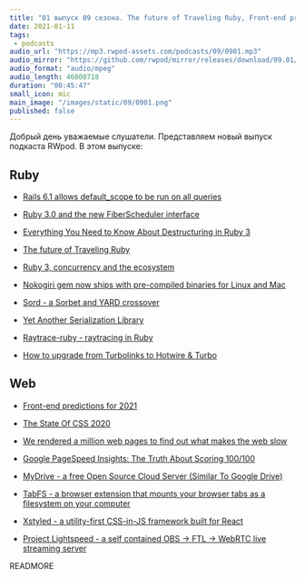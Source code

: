 ```yaml
---
title: "01 выпуск 09 сезона. The future of Traveling Ruby, Front-end predictions for 2021, The State Of CSS 2020 и прочее"
date: 2021-01-11
tags:
 - podcasts
audio_url: "https://mp3.rwpod-assets.com/podcasts/09/0901.mp3"
audio_mirror: "https://github.com/rwpod/mirror/releases/download/09.01/0901.mp3"
audio_format: "audio/mpeg"
audio_length: 46808718
duration: "00:45:47"
small_icon: mic
main_image: "/images/static/09/0901.png"
published: false
---
```


Добрый день уважаемые слушатели. Представляем новый выпуск подкаста RWpod. В этом выпуске:

## Ruby

 - [Rails 6.1 allows default_scope to be run on all queries](https://bigbinary.com/blog/rails-6-1-allows-default_scope-to-be-run-on-all-queries)
 - [Ruby 3.0 and the new FiberScheduler interface](http://www.wjwh.eu/posts/2020-12-28-ruby-fiber-scheduler-c-extension.html)
 - [Everything You Need to Know About Destructuring in Ruby 3](https://www.ruby3.dev/ruby-3-fundamentals/2021/01/06/everything-you-need-to-know-about-destructuring-in-ruby-3/)
 - [The future of Traveling Ruby](https://www.joyfulbikeshedding.com/blog/2021-01-06-the-future-of-traveling-ruby.html)
 - [Ruby 3, concurrency and the ecosystem](https://kirshatrov.com/2021/01/06/ruby-concurrency-and-ecosystem/)


 - [Nokogiri gem now ships with pre-compiled binaries for Linux and Mac](https://github.com/sparklemotion/nokogiri/releases/tag/v1.11.0)
 - [Sord - a Sorbet and YARD crossover](https://github.com/AaronC81/sord)
 - [Yet Another Serialization Library](https://andymaleh.blogspot.com/2020/12/yet-another-serialization-library.html)
 - [Raytrace-ruby - raytracing in Ruby](https://github.com/pawptart/raytrace-ruby)
 - [How to upgrade from Turbolinks to Hotwire & Turbo](https://gorails.com/episodes/upgrade-from-turbolinks-to-hotwire-and-turbo)

## Web

 - [Front-end predictions for 2021](https://www.browserlondon.com/blog/2021/01/04/front-end-predictions-2021/)
 - [The State Of CSS 2020](https://2020.stateofcss.com/en-US/report/)
 - [We rendered a million web pages to find out what makes the web slow](https://catchjs.com/Blog/PerformanceInTheWild)
 - [Google PageSpeed Insights: The Truth About Scoring 100/100](https://kinsta.com/blog/google-pagespeed-insights/)


 - [MyDrive - a free Open Source Cloud Server (Similar To Google Drive)](https://mydrive-storage.com/)
 - [TabFS - a browser extension that mounts your browser tabs as a filesystem on your computer](https://omar.website/tabfs/)
 - [Xstyled - a utility-first CSS-in-JS framework built for React](https://xstyled.dev/)
 - [Project Lightspeed - a self contained OBS -> FTL -> WebRTC live streaming server](https://github.com/GRVYDEV/Project-Lightspeed)


READMORE
